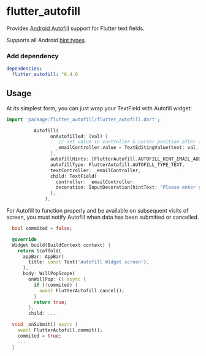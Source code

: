 # flutter_autofill

Provides [Android Autofill](https://developer.android.com/guide/topics/text/autofill) support for Flutter text fields.

Supports all Android [hint types](https://developer.android.com/reference/android/view/View.html#AUTOFILL_HINT_CREDIT_CARD_EXPIRATION_DATE).

### Add dependency

```yaml
dependencies:
  flutter_autofill: ^0.4.0
```

## Usage

At its simplest form, you can just wrap your TextField with Autofill widget:

```dart
import 'package:flutter_autofill/flutter_autofill.dart';
```
```dart
          Autofill(
                onAutofilled: (val) {
                   // set value in controller & cursor position after auto-filled value
                  _emailController.value = TextEditingValue(text: val, selection: TextSelection.fromPosition(TextPosition(offset: val.length)));
                },
                autofillHints: [FlutterAutofill.AUTOFILL_HINT_EMAIL_ADDRESS],
                autofillType: FlutterAutofill.AUTOFILL_TYPE_TEXT,
                textController: _emailController,
                child: TextField(
                  controller: _emailController,
                  decoration: InputDecoration(hintText: "Please enter your email"),
                ),
              ),
```

For Autofill to function properly and be available on subsequent visits of screen, you must notify Autofill when data has been submitted or cancelled.
```dart
  bool commited = false;

  @override
  Widget build(BuildContext context) {
    return Scaffold(
      appBar: AppBar(
        title: const Text('Autofill Widget screen'),
      ),
      body: WillPopScope(
        onWillPop: () async {
          if (!commited) {
            await FlutterAutofill.cancel();
          }
          return true;
        },
        child: ...
```

```dart
  void _onSubmit() async {
    await FlutterAutofill.commit();
    commited = true;
    ...
  }
```

